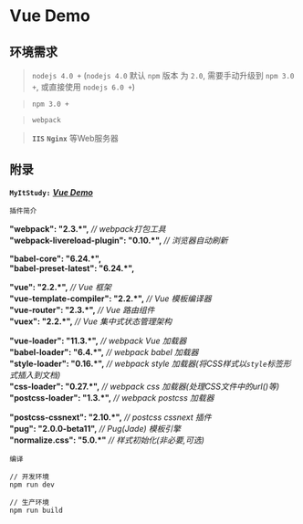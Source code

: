 # Vue Demo

## 环境需求
> `nodejs 4.0 +` (`nodejs 4.0` 默认 `npm` 版本 为 `2.0`, 需要手动升级到 `npm 3.0 +`, 或直接使用 `nodejs 6.0 +`)

> `npm 3.0 +`

> `webpack`

> **`IIS`** **`Nginx`** 等Web服务器

## 附录
**`MyItStudy:`** [_**Vue Demo**_](https://my.oschina.net/MyItStudy/blog/754367)

`插件简介`
>
**"webpack": "2.3.*",**  _// webpack打包工具_  
**"webpack-livereload-plugin": "0.10.*",**  _// 浏览器自动刷新_  
>
**"babel-core": "6.24.*",**  
**"babel-preset-latest": "6.24.*",**  
>
**"vue": "2.2.*",**  _// Vue 框架_  
**"vue-template-compiler": "2.2.*",**  _// Vue 模板编译器_  
**"vue-router": "2.3.*",**  _// Vue 路由组件_  
**"vuex": "2.2.*",**  _// Vue 集中式状态管理架构_  
>
**"vue-loader": "11.3.*",**  _// webpack Vue 加载器_  
**"babel-loader": "6.4.*",**  _// webpack babel 加载器_  
**"style-loader": "0.16.*",**  _// webpack style 加载器(将CSS样式以`style`标签形式插入到文档)_  
**"css-loader": "0.27.*",**  _// webpack css 加载器(处理CSS文件中的url()等)_  
**"postcss-loader": "1.3.*",**  _// webpack postcss 加载器_  
>
**"postcss-cssnext": "2.10.*",**  _// postcss cssnext 插件_  
**"pug": "2.0.0-beta11",**  _// Pug(Jade) 模板引擎_  
**"normalize.css": "5.0.*"**  _// 样式初始化(非必要,可选)_  

`编译`
```
// 开发环境
npm run dev

// 生产环境
npm run build
```
